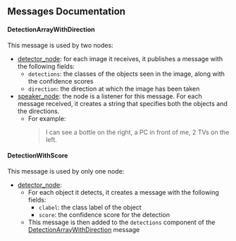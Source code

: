 ## Messages Documentation

#### DetectionArrayWithDirection

This message is used by two nodes:

* [detector_node](../../pepper_pkg/src/detector_node/detector_node): for each image it receives, it publishes a message with the following fields:
  * `detections`: the classes of the objects seen in the image, along with the confidence scores
  * `direction`: the direction at which the image has been taken
* [speaker_node](../../pepper_pkg/src/speaker_node/speaker_node): the node is a listener for this message. For each message received, it creates a string that specifies both the objects and the directions.
  * For example:
    > I can see a bottle on the right, a PC in front of me, 2 TVs on the left.

#### DetectionWithScore

This message is used by only one node:

* [detector_node](../../pepper_pkg/src/detector_node/detector_node):
  * For each object it detects, it creates a message with the following fields:
    * `clabel`: the class label of the object
    * `score`: the confidence score for the detection
  * This message is then added to the `detections` component of the [DetectionArrayWithDirection](README.md#DetectionArrayWithDirection) message
    